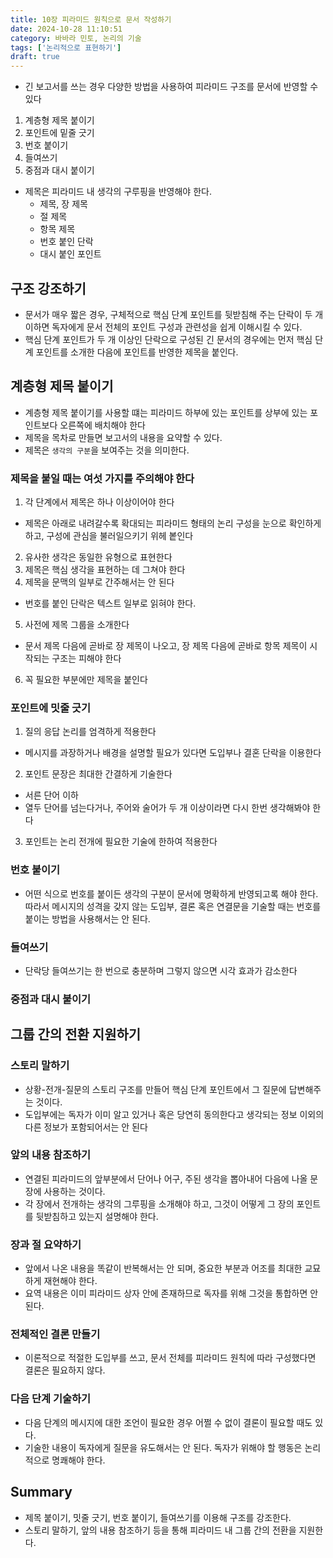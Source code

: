 ```yaml
---
title: 10장 피라미드 원칙으로 문서 작성하기
date: 2024-10-28 11:10:51
category: 바바라 민토, 논리의 기술
tags: ['논리적으로 표현하기']
draft: true
---
```


- 긴 보고서를 쓰는 경우 다양한 방법을 사용하여 피라미드 구조를 문서에 반영할 수 있다

1. 계층형 제목 붙이기
2. 포인트에 밑줄 긋기
3. 번호 붙이기
4. 들여쓰기
5. 중점과 대시 붙이기

- 제목은 피라미드 내 생각의 구루핑을 반영해야 한다.
  - 제목, 장 제목
  - 절 제목
  - 항목 제목
  - 번호 붙인 단락
  - 대시 붙인 포인트

## 구조 강조하기

- 문서가 매우 짧은 경우, 구체적으로 핵심 단계 포인트를 뒷받침해 주는 단락이 두 개 이하면 독자에게 문서 전체의 포인트 구성과 관련성을 쉽게 이해시킬 수 있다.
- 핵심 단계 포인트가 두 개 이상인 단락으로 구성된 긴 문서의 경우에는 먼저 핵심 단계 포인트를 소개한 다음에 포인트를 반영한 제목을 붙인다.

## 계층형 제목 붙이기

- 계층형 제목 붙이기를 사용할 떄는 피라미드 하부에 있는 포인트를 상부에 있는 포인트보다 오른쪽에 배치해야 한다
- 제목을 목차로 만들면 보고서의 내용을 요약할 수 있다.
- 제목은 `생각의 구분`을 보여주는 것을 의미한다.

### 제목을 붙일 때는 여섯 가지를 주의해야 한다

1. 각 단계에서 제목은 하나 이상이어야 한다

- 제목은 아래로 내려갈수록 확대되는 피라미드 형태의 논리 구성을 눈으로 확인하게 하고, 구성에 관심을 불러일으키기 위헤 봍인다

2. 유사한 생각은 동일한 유형으로 표현한다
3. 제목은 핵심 생각을 표현하는 데 그쳐야 한다
4. 제목을 문맥의 일부로 간주해서는 안 된다

- 번호를 붙인 단락은 텍스트 일부로 읽혀야 한다.

5. 사전에 제목 그룹을 소개한다

- 문서 제목 다음에 곧바로 장 제목이 나오고, 장 제목 다음에 곧바로 항목 제목이 시작되는 구조는 피해야 한다

6. 꼭 필요한 부분에만 제목을 붙인다

### 포인트에 밋줄 긋기

1. 질의 응답 논리를 엄격하게 적용한다

- 메시지를 과장하거나 배경을 설명할 필요가 있다면 도입부나 결혼 단락을 이용한다

2. 포인트 문장은 최대한 간결하게 기술한다

- 서른 단어 이하
- 열두 단어를 넘는다거나, 주어와 술어가 두 개 이상이라면 다시 한번 생각해봐야 한다

3. 포인트는 논리 전개에 필요한 기술에 한하여 적용한다

### 번호 붙이기

- 어떤 식으로 번호를 붙이든 생각의 구분이 문서에 명확하게 반영되고록 해야 한다. 따라서 메시지의 성격을 갖지 않는 도입부, 결론 혹은 연결문을 기술할 때는 번호를 붙이는 방법을 사용해서는 안 된다.

### 들여쓰기

- 단락당 들여쓰기는 한 번으로 충분하며 그렇지 않으면 시각 효과가 감소한다

### 중점과 대시 붙이기

## 그룹 간의 전환 지원하기

### 스토리 말하기

- 상황-전개-질문의 스토리 구조를 만들어 핵심 단계 포인트에서 그 질문에 답변해주는 것이다.
- 도입부에는 독자가 이미 알고 있거나 혹은 당연히 동의한다고 생각되는 정보 이외의 다른 정보가 포함되어서는 안 된다

### 앞의 내용 참조하기

- 연결된 피라미드의 앞부분에서 단어나 어구, 주된 생각을 뽑아내어 다음에 나올 문장에 사용하는 것이다.
- 각 장에서 전개하는 생각의 그루핑을 소개해야 하고, 그것이 어떻게 그 장의 포인트를 뒷받침하고 있는지 설명해야 한다.

### 장과 절 요약하기

- 앞에서 나온 내용을 똑같이 반복해서는 안 되며, 중요한 부분과 어조를 최대한 교묘하게 재현해야 한다.
- 요역 내용은 이미 피라미드 상자 안에 존재하므로 독자를 위해 그것을 통합하면 안 된다.

### 전체적인 결론 만들기

- 이론적으로 적절한 도입부를 쓰고, 문서 전체를 피라미드 원칙에 따라 구성했다면 결론은 필요하지 않다.

### 다음 단계 기술하기

- 다음 단계의 메시지에 대한 조언이 필요한 경우 어쩔 수 없이 결론이 필요할 때도 있다.
- 기술한 내용이 독자에게 질문을 유도해서는 안 된다. 독자가 위해야 할 행동은 논리적으로 명쾌해야 한다.

## Summary

- 제목 붙이기, 밋줄 긋기, 번호 붙이기, 들여쓰기를 이용해 구조를 강조한다.
- 스토리 말하기, 앞의 내용 참조하기 등을 통해 피라미드 내 그룹 간의 전환을 지원한다.
